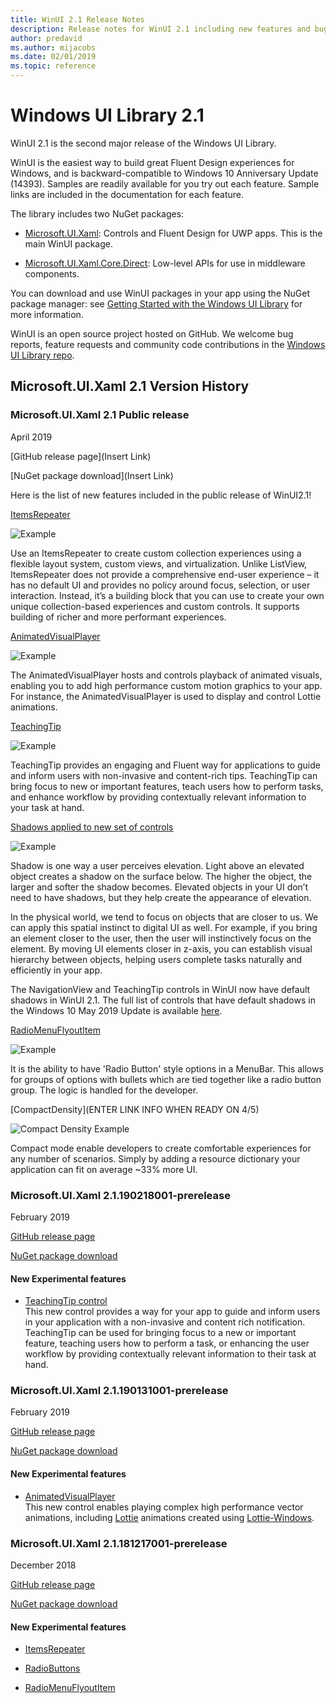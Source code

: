 ```yaml
---
title: WinUI 2.1 Release Notes
description: Release notes for WinUI 2.1 including new features and bugfixes.
author: predavid
ms.author: mijacobs
ms.date: 02/01/2019
ms.topic: reference
---
```


# Windows UI Library 2.1

WinUI 2.1 is the second major release of the Windows UI Library. 

WinUI is the easiest way to build great Fluent Design experiences for Windows, and is backward-compatible to Windows 10 Anniversary Update (14393). Samples are readily available for you try out each feature. Sample links are included in the documentation for each feature.

The library includes two NuGet packages:

* [Microsoft.UI.Xaml](https://www.nuget.org/packages/Microsoft.UI.Xaml): Controls and Fluent Design for UWP apps. This is the main WinUI package.

* [Microsoft.UI.Xaml.Core.Direct](https://www.nuget.org/packages/Microsoft.UI.Xaml.Core.Direct): Low-level APIs for use in middleware components.

You can download and use WinUI packages in your app using the NuGet package manager: see [Getting Started with the Windows UI Library](https://docs.microsoft.com/en-us/uwp/toolkits/winui/getting-started) for more information.

WinUI is an open source project hosted on GitHub. We welcome bug reports, feature requests and community code contributions in the [Windows UI Library repo](https://aka.ms/winui).

## Microsoft.UI.Xaml 2.1 Version History

### Microsoft.UI.Xaml 2.1 Public release

April 2019

[GitHub release page](Insert Link)

[NuGet package download](Insert Link)


Here is the list of new features included in the public release of WinUI2.1!


[ItemsRepeater](https://docs.microsoft.com/windows/uwp/design/controls-and-patterns/items-repeater)


![Example](../images/ItemsRepeater%20-%20MSN%20News.gif)



Use an ItemsRepeater to create custom collection experiences using a flexible layout system, custom views, and virtualization.
Unlike ListView, ItemsRepeater does not provide a comprehensive end-user experience – it has no default UI and provides no policy around focus, selection, or user interaction. Instead, it’s a building block that you can use to create your own unique collection-based experiences and custom controls. It supports building of richer and more performant experiences.



[AnimatedVisualPlayer](https://docs.microsoft.com/windows/communitytoolkit/animations/lottie)

![Example](../images/lottiedocs_playback.gif)

The AnimatedVisualPlayer hosts and controls playback of animated visuals, enabling you to add high performance custom motion graphics to your app. For instance, the AnimatedVisualPlayer is used to display and control Lottie animations.




[TeachingTip](https://docs.microsoft.com/windows/uwp/design/controls-and-patterns/dialogs-and-flyouts/teaching-tip)


![Example](../images/TeachingTip.gif)


TeachingTip provides an engaging and Fluent way for applications to guide and inform users with non-invasive and content-rich tips. TeachingTip can bring focus to new or important features, teach users how to perform tasks, and enhance workflow by providing contextually relevant information to your task at hand.



[Shadows applied to new set of controls ](https://review.docs.microsoft.com/en-us/windows/uwp/design/layout/depth-shadow?branch=release-19h1)



![Example](../images/shadow.gif)



Shadow is one way a user perceives elevation. Light above an elevated object creates a shadow on the surface below. The higher the object, the larger and softer the shadow becomes. Elevated objects in your UI don’t need to have shadows, but they help create the appearance of elevation.  

In the physical world, we tend to focus on objects that are closer to us. We can apply this spatial instinct to digital UI as well. For example, if you bring an element closer to the user, then the user will instinctively focus on the element. By moving UI elements closer in z-axis, you can establish visual hierarchy between objects, helping users complete tasks naturally and efficiently in your app.

The NavigationView and TeachingTip controls in WinUI now have default shadows in WinUI 2.1. The full list of controls that have default shadows in the Windows 10 May 2019 Update is available [here](https://docs.microsoft.com/windows/uwp/design/layout/depth-shadow).



[RadioMenuFlyoutItem](https://docs.microsoft.com/en-us/uwp/api/microsoft.ui.xaml.controls.radiomenuflyoutitem)



![Example](../images/RadioMenuFlyoutItem1.png)



It is the ability to have 'Radio Button' style options in a MenuBar. This allows for groups of options with bullets which are tied together like a radio button group. The logic is handled for the developer.




[CompactDensity](ENTER LINK INFO WHEN READY ON 4/5)



![Compact Density Example](../images/CompactDensity.png)



Compact mode enable developers to create comfortable experiences for any number of scenarios. Simply by adding a resource dictionary your application can fit on average ~33% more UI.

### Microsoft.UI.Xaml 2.1.190218001-prerelease

February 2019

[GitHub release page](https://github.com/Microsoft/microsoft-ui-xaml/releases/tag/v2.1.190219001-prerelease)

[NuGet package download](https://www.nuget.org/packages/Microsoft.UI.Xaml/2.1.190218001-prerelease)

#### New Experimental features

* [TeachingTip control](https://github.com/Microsoft/microsoft-ui-xaml/issues/21)  
  This new control provides a way for your app to guide and inform users in your application with a non-invasive and content rich notification. TeachingTip can be used for bringing focus to a new or important feature, teaching users how to perform a task, or enhancing the user workflow by providing contextually relevant information to their task at hand.

### Microsoft.UI.Xaml 2.1.190131001-prerelease

February 2019

[GitHub release page](https://github.com/Microsoft/microsoft-ui-xaml/releases/tag/v2.1.190131001-prerelease)

[NuGet package download](https://www.nuget.org/packages/Microsoft.UI.Xaml/2.1.190131001-prerelease)

#### New Experimental features

* [AnimatedVisualPlayer](https://docs.microsoft.com/uwp/api/microsoft.ui.xaml.controls.animatedvisualplayer)  
  This new control enables playing complex high performance vector animations, including [Lottie](https://github.com/airbnb/lottie) animations created using [Lottie-Windows](https://docs.microsoft.com/windows/communitytoolkit/animations/lottie).


### Microsoft.UI.Xaml 2.1.181217001-prerelease

December 2018

[GitHub release page](https://github.com/Microsoft/microsoft-ui-xaml/releases/tag/v2.1.181217001-prerelease)

[NuGet package download](https://www.nuget.org/packages/Microsoft.UI.Xaml/2.1.181217001-prerelease)

#### New Experimental features

* [ItemsRepeater](https://docs.microsoft.com/uwp/api/microsoft.ui.xaml.controls.itemsrepeater)

* [RadioButtons](https://docs.microsoft.com/uwp/api/microsoft.ui.xaml.controls.radiobuttons)

* [RadioMenuFlyoutItem](https://docs.microsoft.com/uwp/api/microsoft.ui.xaml.controls.radiomenuflyoutitem)



